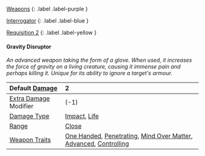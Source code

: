 
[Weapons](Game/Weapons-List)
{: .label .label-purple }

[Interrogator](Game/Blocks/Interrogator)
{: .label .label-blue }

[Requisition 2](Game/Deployment#Requisition)
{: .label .label-yellow }
#### Gravity Disruptor
*An advanced weapon taking the form of a glove. When used, it increases the force of gravity on a living creature, causing it immense pain and perhaps killing it. Unique for its ability to ignore a target's armour.*

| Default [Damage](Core/Weapons#Calculating%20Damage)       | 2                                                                                                                                                                                                                                 |
| :-------------------------------------------------------- | :-------------------------------------------------------------------------------------------------------------------------------------------------------------------------------------------------------------------------------- |
| [Extra Damage](Game/Core/Attacks#Extra%20Damage) Modifier | (-1)                                                                                                                                                                                                                              |
| [Damage Type](Core/Weapons#Damage%20Type)                 | [Impact](Game/Core/Injury#Impact), [Life](Game/Core/Injury#Life)                                                                                                                                                                  |
| [Range](Core/Weapons#Range)                               | [Close](Game/Core/Movement#Close)                                                                                                                                                                                                 |
| [Weapon Traits](Core/Weapon-Traits)                       | [One Handed](Game/Core/Blocks/One-Handed), [Penetrating](Game/Core/Blocks/Penetrating), [Mind Over Matter](Game/Core/Blocks/Mind-Over-Matter), [Advanced](Game/Core/Blocks/Advanced), [Controlling](Game/Core/Blocks/Controlling) |
